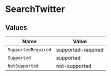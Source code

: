 # SearchTwitter


## Values

| Name                | Value               |
| ------------------- | ------------------- |
| `SupportedRequired` | supported-required  |
| `Supported`         | supported           |
| `NotSupported`      | not-supported       |